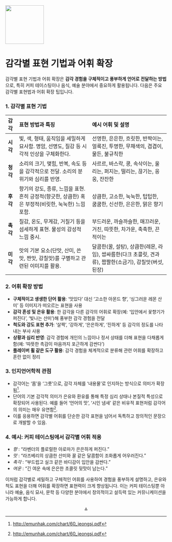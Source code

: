 <img src="https://r2cdn.perplexity.ai/pplx-full-logo-primary-dark%402x.png" class="logo" width="120"/>

# 감각별 표현 기법과 어휘 확장

감각별 표현 기법과 어휘 확장은 **감각 경험을 구체적이고 풍부하게 언어로 전달하는 방법**으로, 특히 커피 테이스팅이나 음식, 예술 분야에서 중요하게 활용됩니다. 다음은 주요 감각별 표현법과 어휘 확장 팁입니다.

### 1. 감각별 표현 기법

| 감각 | 표현 방법과 특징 | 예시 어휘 및 설명 |
| :-- | :-- | :-- |
| **시각** | 빛, 색, 형태, 움직임을 세밀하게 묘사함. 명암, 선명도, 질감 등 시각적 인상을 구체화한다. | 선명한, 은은한, 흐릿한, 반짝이는, 얼룩진, 투명한, 무채색의, 겹겹이, 물든, 불규칙한 |
| **청각** | 소리의 크기, 맺힘, 반복, 속도 등을 감각적으로 전달. 소리의 분위기와 심리를 반영. | 사르르, 바스락, 쿵, 속삭이는, 울리는, 퍼지는, 떨리는, 끊기는, 웅웅, 잔잔한 |
| **후각** | 향기의 강도, 종류, 느낌을 표현. 흔히 긍정적(향긋한, 상큼한) 혹은 부정적(비릿한, 눅눅한) 느낌 포함. | 상큼한, 고소한, 눅눅한, 텁텁한, 쿰쿰한, 신선한, 은은한, 맑은 향기 |
| **촉각** | 질감, 온도, 무게감, 거칠기 등을 섬세하게 표현. 물성의 감성적 느낌 중시. | 부드러운, 까슬까슬한, 매끄러운, 거친, 따뜻한, 차가운, 축축한, 끈적이는 |
| **미각** | 맛의 기본 요소(단맛, 산미, 쓴맛, 짠맛, 감칠맛)를 구별하고 관련된 이미지를 활용. | 달콤한(꿀, 설탕), 상큼한(레몬, 라임), 쌉싸름한(다크 초콜릿, 견과류), 짭짤한(소금기), 감칠맛(버섯, 된장) |

### 2. 어휘 확장 방법

- **구체적이고 생생한 단어 활용**: ‘맛있다’ 대신 ‘고소한 아몬드 향’, ‘싱그러운 레몬 산미’ 등 이미지가 떠오르는 표현을 사용
- **감각 혼성 및 은유 활용**: 한 감각을 다른 감각의 어휘로 확장(예: ‘입안에서 꽃향기가 퍼진다’, ‘빛나는 산미’)해 풍부한 감각 경험을 전달
- **척도와 강도 표현 추가**: ‘살짝’, ‘강하게’, ‘은은하게’, ‘진하게’ 등 감각의 정도를 나타내는 부사 사용
- **상황과 심리 반영**: 감각 경험에 개인의 느낌이나 정서 상태를 더해 표현을 다채롭게 함(예: ‘따뜻한 촉감이 마음까지 포근하게 감싼다’)
- **플레이버 휠 같은 도구 활용**: 감각 경험을 체계적으로 분류해 관련 어휘를 확장하고 혼란 없이 정리


### 3. 인지언어학적 관점

- 감각어는 ‘몸’을 ‘그릇’으로, 감각 자체를 ‘내용물’로 인지하는 방식으로 의미가 확장됨[^1].
- 단어의 기본 감각적 의미가 은유와 환유를 통해 특정 심리 상태나 본질적 특성으로 확장되어 사용된다. 예를 들어 ‘언어의 맛’, ‘시인 냄새’ 같은 비유적 표현처럼 감각어의 의미는 매우 유연함[^1].
- 이를 응용하면 감각별 어휘를 단순한 감각 표현을 넘어서 독특하고 창의적인 문장으로 개발할 수 있음.


### 4. 예시: 커피 테이스팅에서 감각별 어휘 적용

- *향* : “라벤더의 플로럴한 아로마가 은은하게 퍼진다.”
- *맛* : “라즈베리의 상큼한 산미와 꿀 같은 달콤함이 조화롭게 어우러진다.”
- *촉각* : “부드럽고 실크 같은 바디감이 입안을 감싼다.”
- *여운* : “긴 여운 속에 은은한 초콜릿 뒷맛이 남는다.”

이처럼 감각별로 세밀하고 구체적인 어휘를 사용하여 경험을 풍부하게 설명하고, 은유와 척도 표현을 더해 어휘를 확장하면 표현력이 크게 향상됩니다. 이는 커피 테이스팅뿐 아니라 예술, 음식 묘사, 문학 등 다양한 분야에서 창의적이고 설득력 있는 커뮤니케이션을 가능하게 합니다.

<div style="text-align: center">⁂</div>

[^1]: http://emunhak.com/chart/60_jeongsj.pdf

[^2]: https://repository.pknu.ac.kr:8443/bitstream/2021.oak/33108/2/신조어 활용의 실태와 의미에 관한 연구.pdf

[^3]: https://brunch.co.kr/@raena11111/264

[^4]: http://edt.postech.ac.kr/homepage_data/publication_proceedings_domestic/21_SP_ESK_Tactile_presentation.pdf

[^5]: https://oak.chosun.ac.kr/bitstream/2020.oak/18014/2/색채의 공감각적 특성을 통한 고목(古木)표현에 관한 연구.pdf

[^6]: https://www.dbpia.co.kr/journal/articleDetail?nodeId=NODE11829999

[^7]: https://literacy.knue.ac.kr/lecture.brd/_30.30.8668c5/%EC%96%B4%ED%9C%98%20%EB%8A%A5%EB%A0%A5%20%EC%A7%84%EB%8B%A8%EA%B2%80%EC%82%AC%EB%8F%84%EA%B5%AC%20%EA%B0%9C%EB%B0%9C%20%EC%97%B0%EA%B5%AC(%EC%B2%AD%EB%9E%8C%EC%96%B4%EB%AC%B8%EA%B5%90%EC%9C%A1%20101%ED%98%B8,%20249-272).pdf

[^8]: https://www.youtube.com/watch?v=d5Xu07qCrOY

